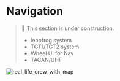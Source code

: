 # Navigation

> 🚧 This section is under construction.
>
> * leapfrog system
> * TGT1/TGT2 system
> * Wheel UI for Nav
> * TACAN/UHF

![real_life_crew_with_map](../../img/map_2.jpg)
